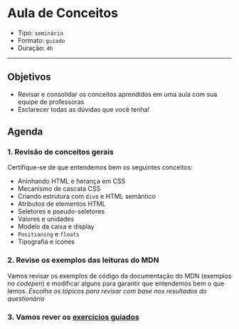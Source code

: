 # Aula de Conceitos

- Tipo: `seminário`
- Formato: `guiado`
- Duração: `4h`

***

## Objetivos

* Revisar e consolidar os conceitos aprendidos em uma aula com sua equipe de professoras
* Esclarecer todas as dúvidas que você tenha!

## Agenda

### 1. Revisão de conceitos gerais

Certifique-se de que entendemos bem os seguintes conceitos:

* Aninhando HTML e herança em CSS
* Mecanismo de cascata CSS
* Criando estrutura com `div`s e HTML semântico
* Atributos de elementos HTML
* Seletores e pseudo-seletores
* Valores e unidades
* Modelo da caixa e display
* `Positioning` e `floats`
* Tipografia e ícones

### 2. Revise os exemplos das leituras do MDN

Vamos revisar os exemplos de código da documentação do MDN \(exemplos no _codepen_\) e modificar alguns para garantir que entendemos bem o que lemos. _Escolha os tópicos para revisar com base nos resultados do questionário_

### 3. Vamos rever os [exercícios guiados](14-guided-exercises)

